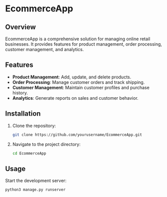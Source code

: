 # EcommerceApp

## Overview

EcommerceApp is a comprehensive solution for managing online retail businesses. It provides features for product management, order processing, customer management, and analytics.

## Features

- **Product Management**: Add, update, and delete products.
- **Order Processing**: Manage customer orders and track shipping.
- **Customer Management**: Maintain customer profiles and purchase history.
- **Analytics**: Generate reports on sales and customer behavior.

## Installation

1. Clone the repository:
   ```bash
   git clone https://github.com/yourusername/EcommerceApp.git
   ```
2. Navigate to the project directory:
   ```bash
   cd EcommerceApp
   ```

## Usage

Start the development server:
   ```bash
   python3 manage.py runserver
   ```

